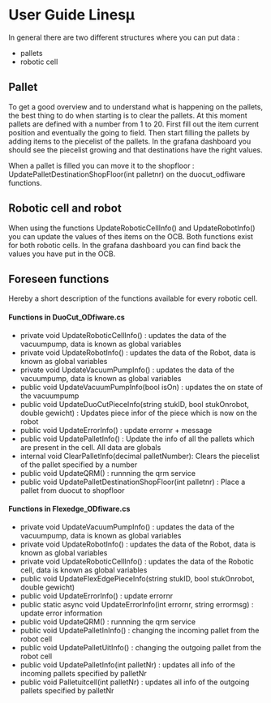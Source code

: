 # User Guide Linesµ

In general there are two different structures where you can put data :
- pallets
- robotic cell

## Pallet
To get a good overview and to understand what is happening on the pallets, the best thing to do when starting is to clear the pallets. At this moment pallets are defined with a number from 1 to 20.
First fill out the item current position and eventually the going to field.
Then start filling the pallets by adding items to the piecelist of the pallets. In the grafana dashboard you should see the piecelist growing and that destinations have the right values.

When a pallet is filled you can move it to the shopfloor : UpdatePalletDestinationShopFloor(int palletnr) on the duocut_odfiware functions.



## Robotic cell and robot
When using the functions UpdateRoboticCellInfo() and UpdateRobotInfo() you can update the values of thes items on the OCB. Both functions exist for both robotic cells.
In the grafana dashboard you can find back the values you have put in the OCB.





## Foreseen functions
Hereby a short description of the functions available for every robotic cell.

#### Functions in DuoCut_ODfiware.cs

- private void UpdateRoboticCellInfo() : updates the data of the vacuumpump, data is known as global variables
- private void UpdateRobotInfo() : updates the data of the Robot, data is known as global variables
- private void UpdateVacuumPumpInfo() : updates the data of the vacuumpump, data is known as global variables
- public void UpdateVacuumPumpInfo(bool isOn) : updates the  on state of the vacuumpump
- public void UpdateDuoCutPieceInfo(string stukID, bool stukOnrobot, double gewicht) : Updates piece infor of the piece which is now on the robot
- public void UpdateErrorInfo() : update errornr + message
- public void UpdatePalletInfo() : Update the info of all the pallets which are present in the cell. All data are globals
- internal void ClearPalletInfo(decimal palletNumber): Clears the piecelist of the pallet specified by a number
- public void UpdateQRM() : runnning the qrm service
- public void UpdatePalletDestinationShopFloor(int palletnr) : Place a pallet from duocut to shopfloor
       
 

#### Functions in Flexedge_ODfiware.cs

- private void UpdateVacuumPumpInfo() : updates the data of the vacuumpump, data is known as global variables
- private void UpdateRobotInfo() : updates the data of the Robot, data is known as global variables
- private void UpdateRoboticCellInfo() : updates the data of the Robotic cell, data is known as global variables
- public void UpdateFlexEdgePieceInfo(string stukID, bool stukOnrobot, double gewicht)
- public void UpdateErrorInfo() : update errornr
- public static async void UpdateErrorInfo(int errornr, string errormsg) : update error information
- public void UpdateQRM() : runnning the qrm service
- public void UpdatePalletInInfo() : changing the incoming pallet from the robot cell
- public void UpdatePalletUitInfo() : changing the outgoing pallet from the robot cell
- public void UpdatePalletInfo(int palletNr) : updates all info of the incoming pallets specified by palletNr
- public void Palletuitcell(int palletNr) : updates all info of the outgoing pallets specified by palletNr


